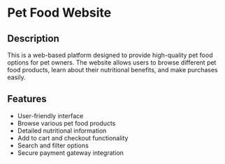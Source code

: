 # Pet Food Website

## Description
This is a web-based platform designed to provide high-quality pet food options for pet owners. The website allows users to browse different pet food products, learn about their nutritional benefits, and make purchases easily.

## Features
- User-friendly interface
- Browse various pet food products
- Detailed nutritional information
- Add to cart and checkout functionality
- Search and filter options
- Secure payment gateway integration
